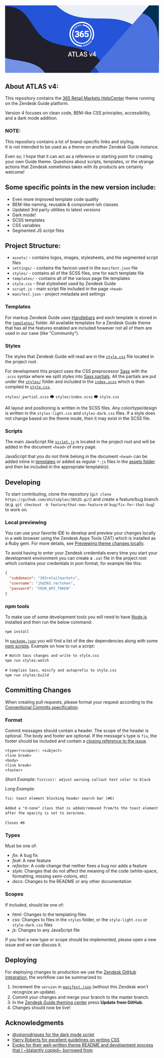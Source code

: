 ![ATLAS - A custom Zendesk theme](thumbnail.png)

## About ATLAS v4:
This repository contains the [365 Retail Markets HelpCenter](https://help.365retailmarkets.com) theme running on the Zendesk Guide platform.

Version 4 focuses on clean code, BEM-like CSS principles, accessibility, and a dark mode addition.

### NOTE:
This repository contains a lot of brand-specific links and styling.  
It is not intended to be used as a theme on another Zendesk Guide instance.

Even so, I hope that it can act as a reference or starting point for creating your own Guide theme. Questions about scripts, templates, or the strange actions that Zendesk sometimes takes with its products are certainly welcome!

## Some specific points in the new version include:
- Even more improved template code quality
- BEM-like naming, reusable & component-ish classes
- Updated 3rd party utilities to latest versions
- Dark mode!
- SCSS templates
- CSS variables
- Segmented JS script files

## Project Structure:
- `assets/` - contains logos, images, stylesheets, and the segmented script files
- `settings/` - contains the favicon used in the `manifest.json` file
- `styles/` - contains all of the SCSS files, one for each template file
- `templates/` - contains all of the various page file templates
- `style.css` - final stylesheet used by Zendesk Guide
- `script.js` - main script file included in the page `<head>`
- `manifest.json` - project metadata and settings

### Templates
For markup Zendesk Guide uses [Handlebars](https://handlebarsjs.com/) and each template is stored in the [`templates/`](templates/) folder. All available templates for a Zendesk Guide theme that has all the features enabled are included however not all of them are used in our case (like "Community").

### Styles
The styles that Zendesk Guide will read are in the [`style.css`](style.css) file located in the project root.

For development this project uses the CSS preprocessor [Sass](https://sass-lang.com/) with the `.scss` syntax where we split styles into [Sass partials](https://sass-lang.com/guide#topic-4). All the partials are put under the [`styles/`](styles/) folder and included in the [`index.scss`](styles/index.scss) which is then compiled to [`style.css`](style.css).

`styles/_partial.scss` 🡆 `styles/index.scss` 🡆 `style.css`

All layout and positioning is written in the SCSS files. Any color/type/design is written in the `styles-light.css` and `styles-dark.css` files. If a style does not change based on the theme mode, then it may exist in the SCSS file.

### Scripts
The main JavaScript file [`script.js`](script.js) is located in the project root and will be added in the document `<head>` of every page.

JavaScript that you do not think belong in the document `<head>` can be added inline in [templates](#templates) or added as regular `*.js` files in the [assets folder](#assets-folder) and then be included in the appropriate template(s).

## Developing
To start contributing, clone the repository (`git clone https://github.com/ohitsdylan/365ZD.git`) and create a feature/bug branch (e.g. `git checkout -b feature/that-new-feature` or `bug/fix-for-that-bug`) to work on.

### Local previewing
You can use your favorite IDE to develop and preview your changes locally in a web browser using the Zendesk Apps Tools (ZAT) which is installed as a Ruby gem. For more details, see [Previewing theme changes locally](https://support.zendesk.com/hc/en-us/articles/115012793547).

To avoid having to enter your Zendesk credentials every time you start your development environment you can create a `.zat` file in the project root which contains your credentials in json format, for example like this:

```json
{
  "subdomain": "365retailmarkets",
  "username": "jh@365.rm/token",
  "password": "YOUR_API_TOKEN"
}
```

### npm tools
To make use of some development tools you will need to have [Node.js](https://nodejs.org/) installed and then run the below command:

```shell
npm install
```

In [`package.json`](package.json) you will find a list of the dev dependencies along with some [npm scripts](https://docs.npmjs.com/misc/scripts.html). Example on how to run a script:

```shell
# Watch Sass changes and write to style.css
npm run styles:watch

# Complies Sass, minify and autoprefix to style.css
npm run styles:build
```

## Committing Changes
When creating pull requests, please format your request according to the [Conventional Commits specification](https://www.conventionalcommits.org/en/v1.0.0/#summary).

### Format
Commit messages should contain a header. The scope of the header is optional. The body and footer are optional. If the message's type is `fix`, the footer should be included and contain a [closing reference to the issue](https://docs.github.com/en/issues/tracking-your-work-with-issues/linking-a-pull-request-to-an-issue).
```
<type>(<scope>): <subject>
<line break>
<body>
<line break>
<footer>
```

*Short Example:*
`fix(css): adjust warning callout text color to black`

*Long Example:*
```
fix: toast element blocking header search bar (#6)

Added a "d-none" class that is added/removed from/to the toast element after the opacity is set to zero/one.

Closes #6
```

### Types
Must be one of:
- *fix*: A bug fix
- *feat*: A new feature
- *refactor*: A code change that neither fixes a bug nor adds a feature
- *style*: Changes that do not affect the meaning of the code (white-space, formatting, missing semi-colons, etc)
- *docs*: Changes to the README or any other documentation

### Scopes
If included, should be one of:
- *html*: Changes to the templating files
- *css*: Changes to files in the `styles` folder, or the `style-light.css` or `style-dark.css` files
- *js*: Changes to any JavaScript file

If you feel a new type or scope should be implemented, please open a new issue and we can discuss it.

## Deploying
For deploying changes to production we use the [Zendesk GitHub integration](https://support.zendesk.com/hc/en-us/community/posts/360004400007), the workflow can be summarized to:

1. Increment the `version` in [`manifest.json`](manifest.json) (without this Zendesk won't recognize an update).
2. Commit your changes and merge your branch to the master branch.
3. In the [Zendesk Guide theming center](https://help.365retailmarkets.com/theming) press **Update from GitHub**.
4. Changes should now be live!

## Acknowledgments
- [@vinorodrigues for the dark mode script](https://github.com/vinorodrigues/bootstrap-dark-5/blob/main/docs/bootstrap-night.md)
- [Harry Roberts for excellent guidelines on writing CSS](https://cssguidelin.es)
- [Evoko for their well-written theme README and development process that I ~blatantly copied~ borrowed from](https://github.com/evoko/zendesk-theme)
